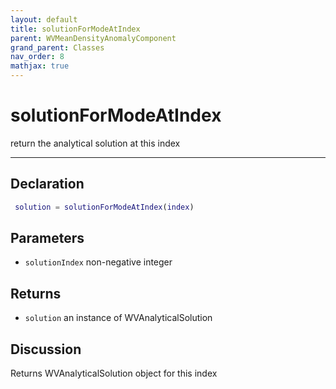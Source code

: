 ```yaml
---
layout: default
title: solutionForModeAtIndex
parent: WVMeanDensityAnomalyComponent
grand_parent: Classes
nav_order: 8
mathjax: true
---
```


#  solutionForModeAtIndex

return the analytical solution at this index


---

## Declaration
```matlab
 solution = solutionForModeAtIndex(index)
```
## Parameters
+ `solutionIndex`  non-negative integer

## Returns
+ `solution`  an instance of WVAnalyticalSolution

## Discussion

  Returns WVAnalyticalSolution object for this index
 
        
